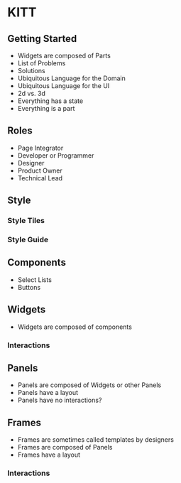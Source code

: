 # KITT

## Getting Started
  * Widgets are composed of Parts
  * List of Problems
  * Solutions
  * Ubiquitous Language for the Domain
  * Ubiquitous Language for the UI
  * 2d vs. 3d
  * Everything has a state
  * Everything is a part

## Roles
  * Page Integrator
  * Developer or Programmer
  * Designer
  * Product Owner
  * Technical Lead

## Style
  ### Style Tiles
  ### Style Guide

## Components
  * Select Lists
  * Buttons

## Widgets
  * Widgets are composed of components

  ### Interactions

## Panels
  * Panels are composed of Widgets or other Panels
  * Panels have a layout
  * Panels have no interactions?

## Frames
  * Frames are sometimes called templates by designers
  * Frames are composed of Panels
  * Frames have a layout

  ### Interactions
